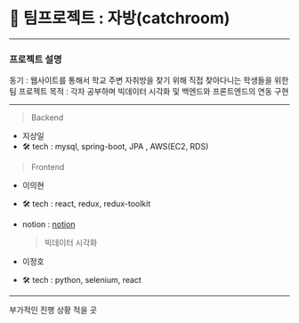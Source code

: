 # 🚀 팀프로젝트 : 자방(catchroom)

---

### 프로젝트 설명

동기 : 웹사이트를 통해서 학교 주변 자취방을 찾기 위해 직접 찾아다니는 학생들을 위한 팀 프로젝트
목적 : 각자 공부하며 빅데이터 시각화 및 백엔드와 프론트엔드의 연동 구현

---

> Backend

-   지상일
-   🛠 tech : mysql, spring-boot, JPA , AWS(EC2, RDS)

> Frontend

-   이의현
-   🛠 tech : react, redux, redux-toolkit
-   notion : [notion](https://www.notion.so/24037361792743ab9637e35613ad56c2)

    > 빅데이터 시각화

-   이정호
-   🛠 tech : python, selenium, react

---

부가적인 진행 상황 적을 곳
